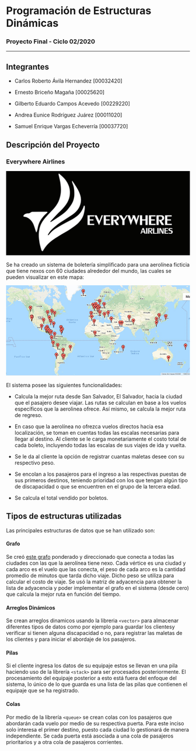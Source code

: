 # Programación de Estructuras Dinámicas

### Proyecto Final - Ciclo 02/2020

------

## Integrantes 

- Carlos Roberto Ávila Hernandez [00032420]
 
- Ernesto Briceño Magaña [00025620]

- Gilberto Eduardo Campos Acevedo [00229220]

- Andrea Eunice Rodríguez Juárez [00011020]

- Samuel Enrique Vargas Echeverría [00037720]


## Descripción del Proyecto

### Everywhere Airlines

![Logo](https://github.com/00032420/ProyectoFinalPED0220/blob/master/images/logo.jpg)

Se ha creado un sistema de boletería simplificado para una aerolínea ficticia que tiene nexos con 60 ciudades alrededor del mundo, las cuales se pueden visualizar en este mapa: 

![Mapa](https://github.com/00032420/ProyectoFinalPED0220/blob/master/images/mapa.jpg)

El sistema posee las siguientes funcionalidades:

- Calcula la mejor ruta desde San Salvador, El Salvador, hacia la ciudad que el pasajero desee viajar. Las rutas se calculan en base a los vuelos específicos que la aerolinea ofrece. Así mismo, se calcula la mejor ruta de regreso.

- En caso que la aerolínea no ofrezca vuelos directos hacia esa localización, se toman en cuentas todas las escalas necesarias para llegar al destino. Al cliente se le carga monetariamente el costo total de cada boleto, incluyendo todas las escalas de sus viajes de ida y vuelta.

 - Se le da al cliente la opción de registrar cuantas maletas desee con su respectivo peso.
 
- Se encolan a los pasajeros para el ingreso a las respectivas puestas de sus primeros destinos, teniendo prioridad con los que tengan algún tipo de discapacidad o que se encuentren en el grupo de la tercera edad.

- Se calcula el total vendido por boletos.


## Tipos de estructuras utilizadas

Las principales estructuras de datos que se han utilizado son: 

#### Grafo

Se creó [este grafo](http://graphonline.ru/en/?graph=NPvTxAfWDBTwNwpb) ponderado y direccionado que conecta a todas las ciudades con las que la aerolínea tiene nexo. Cada vértice es una ciudad y cada arco es el vuelo que las conecta, el peso de cada arco es la cantidad promedio de minutos que tarda dicho viaje. Dicho peso se utiliza para calcular el costo de viaje. Se usó la matriz de adyacencia para obtener la lista de adyacencia y poder implementar el grafo en el sistema (desde cero) que calcula la mejor ruta en función del tiempo.

#### Arreglos Dinámicos

Se crean arreglos dinamicos usando la libreria `<vector>` para almacenar diferentes tipos de datos como por ejemplo para guardar los clientesy verificar si tienen alguna discapacidad o no, para registrar las maletas de los clientes y para iniciar el abordaje de los pasajeros. 

#### Pilas 

Si el cliente ingresa los datos de su equipaje estos se llevan en una pila haciendo uso de la librería `<stack>` para ser procesados posteriormente. El procesamiento del equipaje posterior a esto está fuera del enfoque del sistema, lo único de lo que guarda es una lista de las pilas que contienen el equipaje que se ha registrado.

#### Colas

Por medio de la librería `<queue>` se crean colas con los pasajeros que abordarán cada vuelo por medio de su respectiva puerta. Para este inciso solo interesa el primer destino, puesto cada ciudad lo gestionará de manera independiente. Se cada puerta está asociada a una cola de pasajeros prioritarios y a otra cola de pasajeros corrientes.
